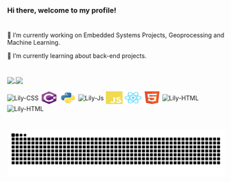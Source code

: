 <!--
**willycoutinho/willycoutinho** is a ✨ _special_ ✨ repository because its `README.md` (this file) appears on your GitHub profile.

Here are some ideas to get you started:

-🔭 I’m currently working on ...
- 🌱 I’m currently learning ...
- 👯 I’m looking to collaborate on ...
- 🤔 I’m looking for help with ...
- 💬 Ask me about ...
- 📫 How to reach me: ...
- 😄 Pronouns: ...
- ⚡ Fun fact: ...
-->

<img align="right" alt="" height="190px" src="https://github.com/user-attachments/assets/a1701668-33ec-4d23-a4b4-7fe0633f0b79">
<h3 align="left">Hi there, welcome to my profile!</h3>

#

🔭 I’m currently working on Embedded Systems Projects, Geoprocessing and Machine Learning.

🌱 I’m currently learning about back-end projects.

#

<a href="https://github.com/anuraghazra/github-readme-stats">
  <img height=150 align="center" src="https://github-readme-stats.vercel.app/api?username=willycoutinho&theme=dracula" />
</a>
<a href="https://github.com/anuraghazra/convoychat">
  <img height=150 align="center" src="https://github-readme-stats.vercel.app/api/top-langs?username=willycoutinho&langs_count=5&theme=tokyonight&card_width=320" />
</a>

<div style="display: inline_block"><br>
  <img align="center" alt="Lily-CSS" height="30" width="40" src="https://github.com/user-attachments/assets/064d0284-a881-4c1e-b0ed-e8f7610c3877">
  <img align="center" alt="Lily-Csharp" height="30" width="40" src="https://raw.githubusercontent.com/devicons/devicon/master/icons/csharp/csharp-original.svg">
  <img align="center" alt="Lily-Python" height="30" width="40" src="https://raw.githubusercontent.com/devicons/devicon/master/icons/python/python-original.svg"> 
  <img align="center" alt="Lily-Js" height="30" width="40" src="https://cdn.jsdelivr.net/gh/devicons/devicon/icons/java/java-original.svg">
  <img align="center" alt="Lily-Js" height="30" width="40" src="https://raw.githubusercontent.com/devicons/devicon/master/icons/javascript/javascript-plain.svg">
  <img align="center" alt="Lily-React" height="30" width="40" src="https://raw.githubusercontent.com/devicons/devicon/master/icons/react/react-original.svg">
  <img align="center" alt="Lily-HTML" height="30" width="40" src="https://raw.githubusercontent.com/devicons/devicon/master/icons/html5/html5-original.svg">
  <img align="center" alt="Lily-HTML" height="30" width="40" src="https://cdn.jsdelivr.net/gh/devicons/devicon/icons/mysql/mysql-original.svg">
  <img align="center" alt="Lily-HTML" height="30" width="40" src="https://github.com/user-attachments/assets/1954890d-0c42-4f3c-93c2-0ac2cc0437d1">
</div>

#

<picture align="center">
  <source media="(prefers-color-scheme: dark)" srcset="https://raw.githubusercontent.com/willycoutinho/willycoutinho/output/github-contribution-grid-snake-dark.svg">
  <source media="(prefers-color-scheme: light)" srcset="https://raw.githubusercontent.com/willycoutinho/willycoutinho/output/github-contribution-grid-snake-dark.svg">
  <img align="center" alt="github contribution grid snake animation" src="https://raw.githubusercontent.com/willycoutinho/willycoutinho/output/github-contribution-grid-snake.svg">
</picture>
